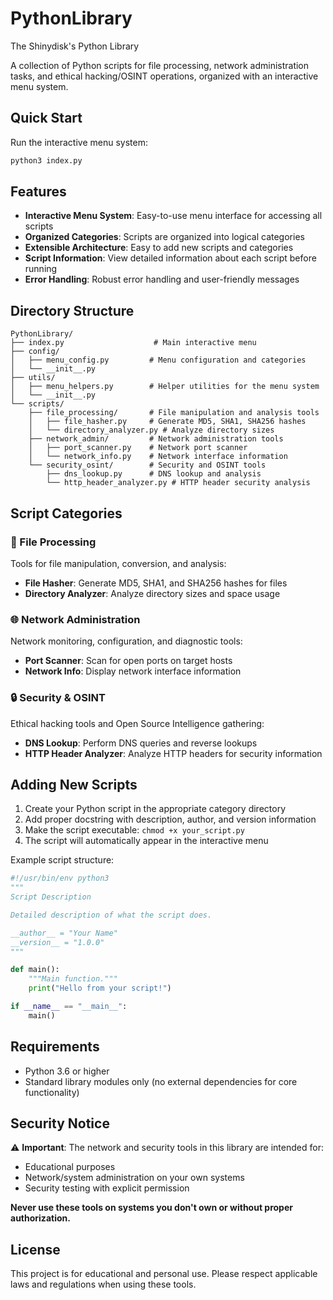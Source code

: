 # PythonLibrary
The Shinydisk's Python Library

A collection of Python scripts for file processing, network administration tasks, and ethical hacking/OSINT operations, organized with an interactive menu system.

## Quick Start

Run the interactive menu system:

```bash
python3 index.py
```

## Features

- **Interactive Menu System**: Easy-to-use menu interface for accessing all scripts
- **Organized Categories**: Scripts are organized into logical categories
- **Extensible Architecture**: Easy to add new scripts and categories
- **Script Information**: View detailed information about each script before running
- **Error Handling**: Robust error handling and user-friendly messages

## Directory Structure

```
PythonLibrary/
├── index.py                    # Main interactive menu
├── config/
│   ├── menu_config.py         # Menu configuration and categories
│   └── __init__.py
├── utils/
│   ├── menu_helpers.py        # Helper utilities for the menu system
│   └── __init__.py
└── scripts/
    ├── file_processing/       # File manipulation and analysis tools
    │   ├── file_hasher.py     # Generate MD5, SHA1, SHA256 hashes
    │   └── directory_analyzer.py # Analyze directory sizes
    ├── network_admin/         # Network administration tools
    │   ├── port_scanner.py    # Network port scanner
    │   └── network_info.py    # Network interface information
    └── security_osint/        # Security and OSINT tools
        ├── dns_lookup.py      # DNS lookup and analysis
        └── http_header_analyzer.py # HTTP header security analysis
```

## Script Categories

### 📁 File Processing
Tools for file manipulation, conversion, and analysis:
- **File Hasher**: Generate MD5, SHA1, and SHA256 hashes for files
- **Directory Analyzer**: Analyze directory sizes and space usage

### 🌐 Network Administration  
Network monitoring, configuration, and diagnostic tools:
- **Port Scanner**: Scan for open ports on target hosts
- **Network Info**: Display network interface information

### 🔒 Security & OSINT
Ethical hacking tools and Open Source Intelligence gathering:
- **DNS Lookup**: Perform DNS queries and reverse lookups
- **HTTP Header Analyzer**: Analyze HTTP headers for security information

## Adding New Scripts

1. Create your Python script in the appropriate category directory
2. Add proper docstring with description, author, and version information
3. Make the script executable: `chmod +x your_script.py`
4. The script will automatically appear in the interactive menu

Example script structure:
```python
#!/usr/bin/env python3
"""
Script Description

Detailed description of what the script does.

__author__ = "Your Name"
__version__ = "1.0.0"
"""

def main():
    """Main function."""
    print("Hello from your script!")

if __name__ == "__main__":
    main()
```

## Requirements

- Python 3.6 or higher
- Standard library modules only (no external dependencies for core functionality)

## Security Notice

⚠️ **Important**: The network and security tools in this library are intended for:
- Educational purposes
- Network/system administration on your own systems
- Security testing with explicit permission

**Never use these tools on systems you don't own or without proper authorization.**

## License

This project is for educational and personal use. Please respect applicable laws and regulations when using these tools.
